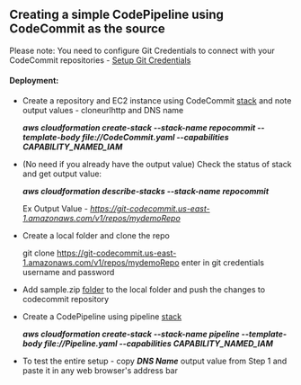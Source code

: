 ## Creating a simple CodePipeline using CodeCommit as the source

Please note: You need to configure Git Credentials to connect with your CodeCommit repositories - [Setup Git Credentials](https://docs.aws.amazon.com/codecommit/latest/userguide/setting-up-gc.html)
#### Deployment: 
* Create a repository and EC2 instance using CodeCommit [stack](https://github.com/gsidhu13/AWS-Projects/blob/main/CodeCommit_SimplePipeline/CodeCommit.yaml) and note output values - cloneurlhttp and DNS name 

   ***aws cloudformation create-stack --stack-name repocommit --template-body file://CodeCommit.yaml --capabilities CAPABILITY_NAMED_IAM*** 
 
* (No need if you already have the output value) Check the status of stack and get output value:
   
   ***aws cloudformation describe-stacks --stack-name repocommit***
   
   Ex Output Value - *https://git-codecommit.us-east-1.amazonaws.com/v1/repos/mydemoRepo*

    
* Create a local folder and clone the repo

   git clone https://git-codecommit.us-east-1.amazonaws.com/v1/repos/mydemoRepo 
   enter in git credentials username and password 
  
* Add sample.zip [folder](https://github.com/gsidhu13/AWS-Projects/blob/main/CodeCommit_SimplePipeline/SampleApp_Linux.zip) to the local folder and push the changes to codecommit repository

* Create a CodePipeline using pipeline [stack](https://github.com/gsidhu13/AWS-Projects/blob/main/CodeCommit_SimplePipeline/Pipeline.yaml)

  ***aws cloudformation create-stack --stack-name pipeline --template-body file://Pipeline.yaml --capabilities CAPABILITY_NAMED_IAM***

* To test the entire setup - copy ***DNS Name*** output value from Step 1 and paste it in any web browser's address bar

